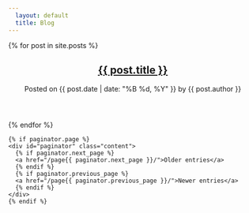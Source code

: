 ```yaml
---
  layout: default
  title: Blog
---
```


<div id="blog">
  <div id="blog-content">
    {% for post in site.posts %}
    <article>
      <header>
        <h1><a href="{% unless site.baseurl == "/" %}{{ site.baseurl }}{% endunless %}{{ post.url }}">{{ post.title }}</a></h1>
        <p>Posted on {{ post.date | date: "%B %d, %Y" }} by {{ post.author }}</p>
      </header>
    </article>
    {% endfor %}
  
    {% if paginator.page %}
    <div id="paginator" class="content">
      {% if paginator.next_page %}
      <a href="/page{{ paginator.next_page }}/">Older entries</a>
      {% endif %}
      {% if paginator.previous_page %}
      <a href="/page{{ paginator.previous_page }}/">Newer entries</a>
      {% endif %}
    </div>
    {% endif %}

  </div>
</div>
